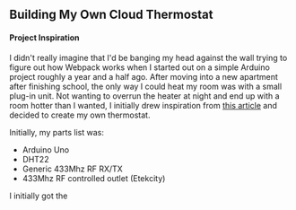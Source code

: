 
## Building My Own Cloud Thermostat
#### Project Inspiration
I didn't really imagine that I'd be banging my head against the wall trying to figure out how Webpack works when I started out on a simple Arduino project roughly a year and a half ago. After moving into a new apartment after finishing school, the only way I could heat my room was with a small plug-in unit. Not wanting to overrun the heater at night and end up with a room hotter than I wanted, I initially drew inspiration from [this article](https://georgedewar.wordpress.com/2015/07/27/using-pid-on-an-arduino-to-control-an-electric-heater/) and decided to create my own thermostat.

Initially, my parts list was:

* Arduino Uno
* DHT22
* Generic 433Mhz RF RX/TX
* 433Mhz RF controlled outlet (Etekcity) 

I initially got the 


